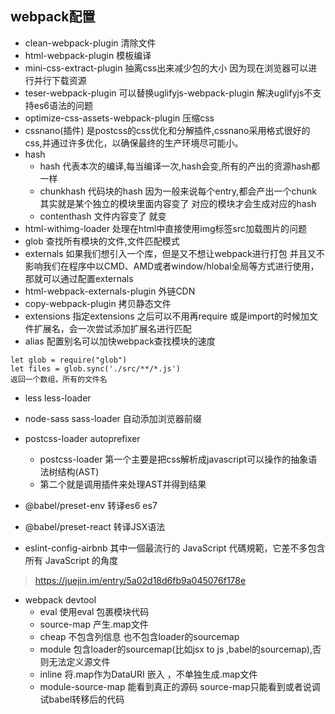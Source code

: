 ## webpack配置 
- clean-webpack-plugin 清除文件
- html-webpack-plugin 模板编译
- mini-css-extract-plugin 抽离css出来减少包的大小 因为现在浏览器可以进行并行下载资源
- teser-webpack-plugin 可以替换uglifyjs-webpack-plugin 解决uglifyjs不支持es6语法的问题
- optimize-css-assets-webpack-plugin 压缩css
- cssnano(插件) 是postcss的css优化和分解插件,cssnano采用格式很好的css,并通过许多优化，以确保最终的生产环境尽可能小。
- hash  
    - hash 代表本次的编译,每当编译一次,hash会变,所有的产出的资源hash都一样
    - chunkhash 代码块的hash 因为一般来说每个entry,都会产出一个chunk 其实就是某个独立的模块里面内容变了 
        对应的模块才会生成对应的hash
    - contenthash  文件内容变了 就变
- html-withimg-loader   处理在html中直接使用img标签src加载图片的问题
- glob 查找所有模块的文件,文件匹配模式
- externals 如果我们想引入一个库，但是又不想让webpack进行打包
  并且又不影响我们在程序中以CMD、AMD或者window/hlobal全局等方式进行使用，那就可以通过配置externals
- html-webpack-externals-plugin 外链CDN 
- copy-webpack-plugin 拷贝静态文件
- extensions 指定extensions 之后可以不用再require 或是import的时候加文件扩展名，会一次尝试添加扩展名进行匹配
- alias 配置别名可以加快webpack查找模块的速度 
 ```
 let glob = require("glob")
 let files = glob.sync('./src/**/*.js')
 返回一个数组，所有的文件名
 ```

 - less less-loader
 - node-sass sass-loader 自动添加浏览器前缀
 - postcss-loader autoprefixer
    - postcss-loader 第一个主要是把css解析成javascript可以操作的抽象语法树结构(AST)
    - 第二个就是调用插件来处理AST并得到结果


- @babel/preset-env 转译es6 es7
- @babel/preset-react 转译JSX语法    

- eslint-config-airbnb 其中一個最流行的 JavaScript 代碼規範，它差不多包含所有 JavaScript 的角度
 > https://juejin.im/entry/5a02d18d6fb9a045076f178e


 - webpack devtool
    - eval 使用eval 包裹模块代码
    - source-map 产生.map文件
    - cheap 不包含列信息 也不包含loader的sourcemap
    - module 包含loader的sourcemap(比如jsx to js ,babel的sourcemap),否则无法定义源文件
    - inline 将.map作为DataURI 嵌入 ，不单独生成.map文件
    - module-source-map 能看到真正的源码 source-map只能看到或者说调试babel转移后的代码